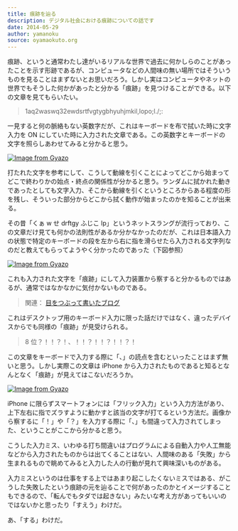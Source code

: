 ```yaml
---
title: 痕跡を辿る
description: デジタル社会における痕跡についての話です
date: 2014-05-29
author: yamanoku
source: oyamaokuto.org
---
```


痕跡、というと通常わたし達がいるリアルな世界で過去に何かしらのことがあったことを示す形跡であるが、コンピュータなどの人間味の無い場所ではそういうものを見ることはまずないとお思いだろう。しかし実はコンピュータやネットの世界でもそうした何かがあったと分かる「痕跡」を見つけることができる。以下の文章を見てもらいたい。

> 1aq2waswq32ewdsrtfvgtygbhyuhjmkil,lopo;l./;:

一見すると何の脈絡もない英数字だが、これはキーボードを布で拭いた時に文字入力を ON にしていた時に入力された文章である。この英数字とキーボードの文字を照らしあわせてみると分かると思う。

[![Image from Gyazo](https://i.gyazo.com/e78fe01762f928845cf865a9717bc249.png)](https://gyazo.com/e78fe01762f928845cf865a9717bc249)

打たれた文字を参考にして、こうして動線を引くことによってどこから始まってどこで終わりかの始点・終点の関係性が分かると思う。ランダムに拭かれた動きであったとしても文字入力、そこから動線を引くというところからある程度の形を残し、そういった部分からどこから拭く動作が始まったのかを知ることが出来る。

その昔「くぁ w せ drftgy ふじこ lp」というネットスラングが流行っており、この文章だけ見ても何かの法則性があるか分かなかったのだが、これは日本語入力の状態で特定のキーボードの段を左から右に指を滑らせたら入力される文字列なのだと教えてもらってようやく分かったのであった（下図参照）

[![Image from Gyazo](https://i.gyazo.com/bc0088e5915c09edbae9a66e7315cfc3.png)](https://gyazo.com/bc0088e5915c09edbae9a66e7315cfc3)

これも入力された文字を「痕跡」にして入力装置から察すると分かるものではあるが、通常ではなかなかに気付かないものである。

> 関連： [目をつぶって書いたブログ](http://sato-nezi.hatenablog.com/entry/2014/02/02/233650)

これはデスクトップ用のキーボード入力に限った話だけではなく、違ったデバイスからでも同様の「痕跡」が見受けられる。

> 8 位？！！？！、！！？！！？！！？！

この文章をキーボードで入力する際に「、」の読点を含むといったことはまず無いと思う。しかし実際この文章は iPhone から入力されたものであると知るとなんとなく「痕跡」が見えてはこないだろうか。

[![Image from Gyazo](https://i.gyazo.com/9c2419d4f6a8e8d814c2233eeb5160d0.png)](https://gyazo.com/9c2419d4f6a8e8d814c2233eeb5160d0)

iPhone に限らずスマートフォンには「フリック入力」という入力方法があり、上下左右に指でズラすように動かすと該当の文字が打てるという方法だ。画像から察するに「！」や「？」を入力する際に「、」も間違って入力されてしまった、ということがここから分かると思う。

こうした入力ミス、いわゆる打ち間違いはプログラムによる自動入力や人工無能などから入力されたものからは出てくることはない、人間味のある「失敗」から生まれるもので眺めてみると入力した人の行動が見れて興味深いものがある。

入力ミスというのは仕事をする上ではあまり起こしたくないミスではある、がこうした失敗したという痕跡の元を辿ることで何があったのかとイメージすることもできるので、「転んでもタダでは起きない」みたいな考え方があってもいいのではないかと思ったり「すえう」わけだ。

あ、「する」わけだ。
